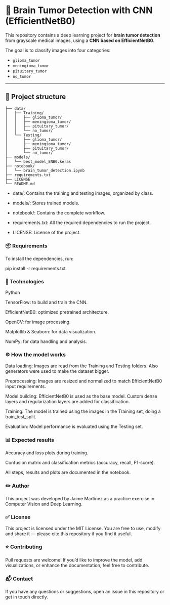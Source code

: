 # 🧠 Brain Tumor Detection with CNN (EfficientNetB0)

This repository contains a deep learning project for **brain tumor detection** from grayscale medical images, using a **CNN based on EfficientNetB0**.

The goal is to classify images into four categories:
- `glioma_tumor`
- `meningioma_tumor`
- `pituitary_tumor`
- `no_tumor`

---

## 📁 Project structure

```
├── data/
│   ├── Training/
│   │   ├── glioma_tumor/
│   │   ├── meningioma_tumor/
│   │   ├── pituitary_tumor/
│   │   └── no_tumor/
│   └── Testing/
│       ├── glioma_tumor/
│       ├── meningioma_tumor/
│       ├── pituitary_tumor/
│       └── no_tumor/
├── models/
│   └── best_model_ENB0.keras
├── notebook/
│   └── brain_tumor_detection.ipynb
├── requirements.txt
├── LICENSE
└── README.md
```

- data/: Contains the training and testing images, organized by class.

- models/: Stores trained models.

- notebook/: Contains the complete workflow.

- requirements.txt: All the required dependencies to run the project.

- LICENSE: License of the project.

### 📦 Requirements

To install the dependencies, run:

pip install -r requirements.txt

### 🧰 Technologies

Python

TensorFlow: to build and train the CNN.

EfficientNetB0: optimized pretrained architecture.

OpenCV: for image processing.

Matplotlib & Seaborn: for data visualization.

NumPy: for data handling and analysis.

### ⚙️ How the model works

Data loading: Images are read from the Training and Testing folders. Also generators were used to make the dataset bigger.

Preprocessing: Images are resized and normalized to match EfficientNetB0 input requirements.

Model building: EfficientNetB0 is used as the base model. Custom dense layers and regularization layers are added for classification.

Training: The model is trained using the images in the Training set, doing a train_test_split.

Evaluation: Model performance is evaluated using the Testing set.

### 📊 Expected results

Accuracy and loss plots during training.

Confusion matrix and classification metrics (accuracy, recall, F1-score).

All steps, results and plots are documented in the notebook.

### ✏️ Author

This project was developed by Jaime Martinez as a practice exercise in Computer Vision and Deep Learning.

### ✅ License

This project is licensed under the MIT License.
You are free to use, modify and share it — please cite this repository if you find it useful.

### ⭐ Contributing
Pull requests are welcome!
If you’d like to improve the model, add visualizations, or enhance the documentation, feel free to contribute.

### 📬 Contact
If you have any questions or suggestions, open an issue in this repository or get in touch directly.
